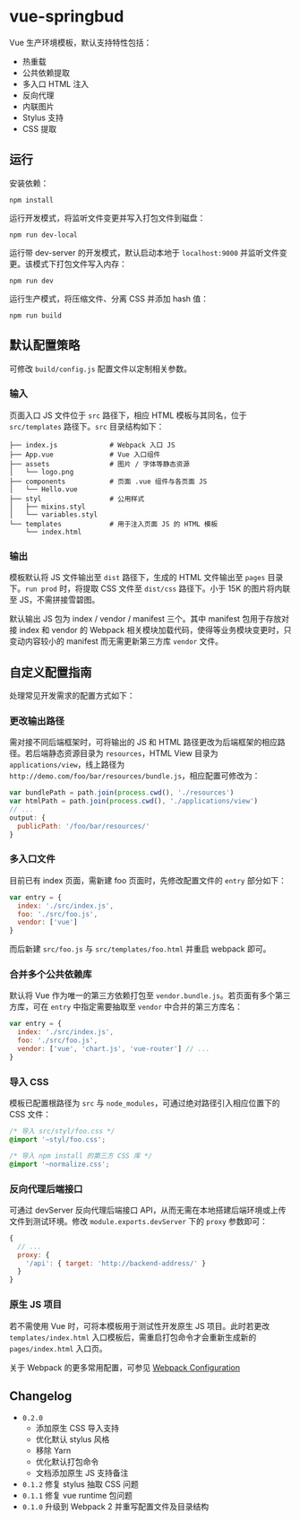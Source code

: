 # vue-springbud
Vue 生产环境模板，默认支持特性包括：

* 热重载
* 公共依赖提取
* 多入口 HTML 注入
* 反向代理
* 内联图片
* Stylus 支持
* CSS 提取


## 运行
安装依赖：

``` text
npm install
```

运行开发模式，将监听文件变更并写入打包文件到磁盘：

``` text
npm run dev-local
```

运行带 dev-server 的开发模式，默认启动本地于 `localhost:9000` 并监听文件变更。该模式下打包文件写入内存：

``` text
npm run dev
```


运行生产模式，将压缩文件、分离 CSS 并添加 hash 值：

``` text
npm run build
```


## 默认配置策略
可修改 `build/config.js` 配置文件以定制相关参数。

### 输入
页面入口 JS 文件位于 `src` 路径下，相应 HTML 模板与其同名，位于 `src/templates` 路径下。`src` 目录结构如下：

``` text
├── index.js             # Webpack 入口 JS
├── App.vue              # Vue 入口组件
├── assets               # 图片 / 字体等静态资源
│   └── logo.png
├── components           # 页面 .vue 组件与各页面 JS
│   └── Hello.vue
├── styl                 # 公用样式
│   ├── mixins.styl
│   └── variables.styl
└── templates            # 用于注入页面 JS 的 HTML 模板
    └── index.html
```

### 输出
模板默认将 JS 文件输出至 `dist` 路径下，生成的 HTML 文件输出至 `pages` 目录下。`run prod` 时，将提取 CSS 文件至 `dist/css` 路径下。小于 15K 的图片将内联至 JS，不需拼接雪碧图。

默认输出 JS 包为 index / vendor / manifest 三个。其中 manifest 包用于存放对接 index 和 vendor 的 Webpack 相关模块加载代码，使得等业务模块变更时，只变动内容较小的 manifest 而无需更新第三方库 `vendor` 文件。


## 自定义配置指南
处理常见开发需求的配置方式如下：

### 更改输出路径
需对接不同后端框架时，可将输出的 JS 和 HTML 路径更改为后端框架的相应路径。若后端静态资源目录为 `resources`，HTML View 目录为 `applications/view`，线上路径为 `http://demo.com/foo/bar/resources/bundle.js`，相应配置可修改为：

``` js
var bundlePath = path.join(process.cwd(), './resources')
var htmlPath = path.join(process.cwd(), './applications/view')
// ...
output: {
  publicPath: '/foo/bar/resources/'
}
```

### 多入口文件
目前已有 index 页面，需新建 foo 页面时，先修改配置文件的 `entry` 部分如下：

``` js
var entry = {
  index: './src/index.js',
  foo: './src/foo.js',
  vendor: ['vue']
}
```
而后新建 `src/foo.js` 与 `src/templates/foo.html` 并重启 webpack 即可。

### 合并多个公共依赖库
默认将 Vue 作为唯一的第三方依赖打包至 `vendor.bundle.js`。若页面有多个第三方库，可在 `entry` 中指定需要抽取至 `vendor` 中合并的第三方库名：

``` js
var entry = {
  index: './src/index.js',
  foo: './src/foo.js',
  vendor: ['vue', 'chart.js', 'vue-router'] // ...
}
```

### 导入 CSS
模板已配置根路径为 `src` 与 `node_modules`，可通过绝对路径引入相应位置下的 CSS 文件：

``` css
/* 导入 src/styl/foo.css */
@import '~styl/foo.css';

/* 导入 npm install 的第三方 CSS 库 */
@import '~normalize.css';
```

### 反向代理后端接口
可通过 devServer 反向代理后端接口 API，从而无需在本地搭建后端环境或上传文件到测试环境。修改 `module.exports.devServer` 下的 `proxy` 参数即可：

``` js
{
  // ...
  proxy: {
    '/api': { target: 'http://backend-address/' }
  }
}
```

### 原生 JS 项目
若不需使用 Vue 时，可将本模板用于测试性开发原生 JS 项目。此时若更改 `templates/index.html` 入口模板后，需重启打包命令才会重新生成新的 `pages/index.html` 入口页。

关于 Webpack 的更多常用配置，可参见 [Webpack Configuration](https://webpack.js.org/configuration/)


## Changelog
* `0.2.0`
    * 添加原生 CSS 导入支持
    * 优化默认 stylus 风格
    * 移除 Yarn
    * 优化默认打包命令
    * 文档添加原生 JS 支持备注
* `0.1.2` 修复 stylus 抽取 CSS 问题
* `0.1.1` 修复 vue runtime 包问题
* `0.1.0` 升级到 Webpack 2 并重写配置文件及目录结构
